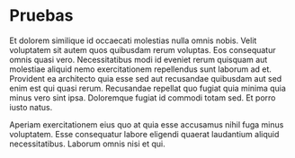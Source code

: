 # Pruebas

Et dolorem similique id occaecati molestias nulla omnis nobis. Velit voluptatem sit autem quos quibusdam rerum voluptas. Eos consequatur omnis quasi vero. Necessitatibus modi id eveniet rerum quisquam aut molestiae aliquid nemo exercitationem repellendus sunt laborum ad et. Provident ea architecto quia esse sed aut recusandae quibusdam aut sed enim est qui quasi rerum. Recusandae repellat quo fugiat quia minima quia minus vero sint ipsa. Doloremque fugiat id commodi totam sed. Et porro iusto natus.

 Aperiam exercitationem eius quo at quia esse accusamus nihil fuga minus voluptatem. Esse consequatur labore eligendi quaerat laudantium aliquid necessitatibus. Laborum omnis nisi et qui.
